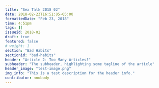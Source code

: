```yaml
---
title: "Sex Talk 2018 02"
date: 2018-02-23T16:51:05-05:00
formattedDate: "Feb 23, 2018"
time: 4:51pm
tags: []
issueid: 2018-02
draft: true
featured: false
# weight: 1 
section: "Bad Habits"
sectionid: "bad-habits"
header: "Article 2: Too Many Articles?"
subheader: "The subheader, highlighting some tagline of the article"
header_image: "test-image.png"
img_info: "This is a test description for the header info."
contributor: nnobody
---
```


